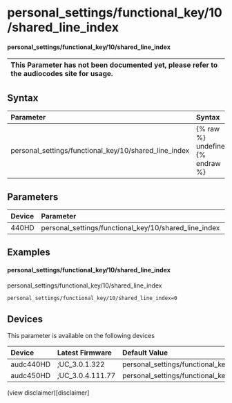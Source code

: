 ﻿---
description: personal_settings/functional_key/10/shared_line_index
search: false
---

# personal_settings/functional_key/10/shared_line_index

#### personal_settings/functional_key/10/shared_line_index


| This Parameter has not been documented yet, please refer to the audiocodes site for usage.  |
| :--- |

## Syntax
| Parameter | Syntax |
| :--- | :--- |
|personal_settings/functional_key/10/shared_line_index | {% raw %} undefined {% endraw %} |

## Parameters
|Device|Parameter|value|Description|
|:---|:---|:---|:---|
| 440HD | personal_settings/functional_key/10/shared_line_index |  |  |

## Examples
#### personal_settings/functional_key/10/shared_line_index

personal_settings/functional_key/10/shared_line_index

```
personal_settings/functional_key/10/shared_line_index=0
```

## Devices
This parameter is available on the following devices

| Device | Latest Firmware | Default Value |
|:---|:---|:---|
| audc440HD | ;UC_3.0.1.322 | personal_settings/functional_key/10/shared_line_index=0 
| audc450HD | ;UC_3.0.4.111.77 | personal_settings/functional_key/10/shared_line_index=0 

(view disclaimer)[disclaimer]
